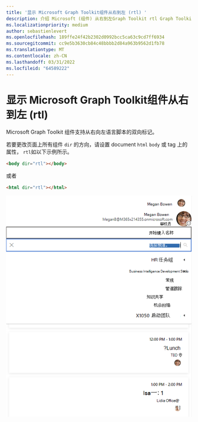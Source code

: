 ```yaml
---
title: '显示 Microsoft Graph Toolkit组件从右到左 (rtl) '
description: 介绍 Microsoft (组件) 从右到左Graph Toolkit rtl Graph Toolkit支持。
ms.localizationpriority: medium
author: sebastienlevert
ms.openlocfilehash: 189ffe24f42b2302d0992bcc5ca63c9cd7ff6934
ms.sourcegitcommit: cc9e5b3630cb84c48bbbb2d84a963b9562d1fb78
ms.translationtype: MT
ms.contentlocale: zh-CN
ms.lasthandoff: 03/31/2022
ms.locfileid: "64589222"
---
```

# <a name="display-microsoft-graph-toolkit-components-right-to-left-rtl"></a>显示 Microsoft Graph Toolkit组件从右到左 (rtl) 

Microsoft Graph Toolkit 组件支持从右向左语言脚本的双向标记。

若要更改页面上所有组件 `dir` 的方向，请设置 document `html` `body` 或 tag 上的 属性， `rtl`如以下示例所示。

```html
<body dir="rtl"></body>
```

或者

```html
<html dir="rtl"></html>
```

![从右向左](../images/rightToLeft.png)
